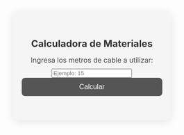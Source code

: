 <!DOCTYPE html>
<html lang="es">
<head>
  <meta charset="UTF-8">
  <meta name="viewport" content="width=device-width, initial-scale=1.0">
  <title>Calculadora de Materiales</title>
  <style>
    * {
      box-sizing: border-box;
    }

    body {
      font-family: 'Segoe UI', Tahoma, Geneva, Verdana, sans-serif;
      background-color: #e0e0e0;
      margin: 0;
      padding: 0;
      display: flex;
      justify-content: center;
      align-items: center;
      min-height: 100vh;
    }

    .container {
      background-color: #f5f5f5;
      padding: 30px 20px;
      border-radius: 12px;
      box-shadow: 0 4px 20px rgba(0, 0, 0, 0.1);
      text-align: center;
      width: 90%;
      max-width: 400px;
    }

    h2 {
      color: #333;
      margin-bottom: 15px;
      font-size: 22px;
    }

    p {
      color: #444;
      font-size: 16px;
      margin: 10px 0;
    }

    input[type="number"] {
      width: 100%;
      padding: 12px;
      margin: 10px 0 20px 0;
      border: 1px solid #ccc;
      border-radius: 8px;
      font-size: 16px;
      background-color: #fafafa;
      outline: none;
      transition: border-color 0.3s;
    }

    input[type="number"]:focus {
      border-color: #888;
    }

    button {
      width: 100%;
      padding: 12px;
      font-size: 16px;
      background-color: #555;
      color: white;
      border: none;
      border-radius: 8px;
      cursor: pointer;
      transition: background-color 0.3s;
    }

    button:hover {
      background-color: #333;
    }

    #resultado {
      margin-top: 25px;
      color: #222;
      font-size: 16px;
    }

    ul {
      padding: 0;
      list-style: none;
      margin-top: 15px;
    }

    ul li {
      background-color: #ddd;
      padding: 10px 15px;
      margin-bottom: 8px;
      border-radius: 8px;
      color: #333;
      font-weight: 500;
    }
  </style>
</head>
<body>
  <div class="container">
    <h2>Calculadora de Materiales</h2>
    <p>Ingresa los metros de cable a utilizar:</p>
    <input type="number" id="metrosCable" min="0" placeholder="Ejemplo: 15">
    <button onclick="calcularMateriales()">Calcular</button>
    <div id="resultado"></div>
  </div>

  <script>
    function calcularMateriales() {
      const metros = parseFloat(document.getElementById('metrosCable').value);

      if (isNaN(metros) || metros <= 0) {
        document.getElementById('resultado').innerHTML = "<p style='color:red;'>Por favor, ingresa un número válido de metros.</p>";
        return;
      }

      const tubos = Math.ceil(metros / 3);
      const coples = tubos * 2;
      const abrazaderas = tubos * 2;

      document.getElementById('resultado').innerHTML = `
        <p><strong>Para ${metros} metros de cable necesitarás:</strong></p>
        <ul>
          <li>${tubos} tubo(s)</li>
          <li>${coples} coples </li>
          <li>${abrazaderas} abrazaderas omega </li>
        </ul>
      `;
    }
  </script>
</body>
</html>
